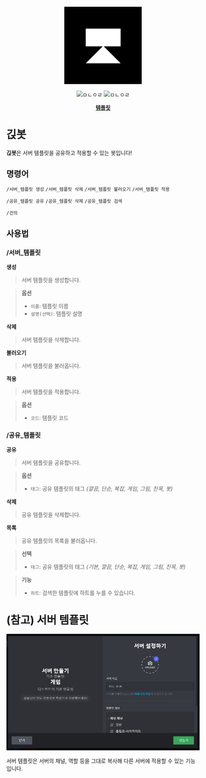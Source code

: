 <p align="center">
    <img src="images/template.png" width="40%" height="30%" title="템플릿" alt="ㅁㄴㅇㄹ">
</p>

<p align="center">
    <img src="https://api.koreanbots.dev/widget/bots/servers/878586364763967519.svg" title="서버 수" alt="ㅁㄴㅇㄹ">
    <img src="https://api.koreanbots.dev/widget/bots/votes/878586364763967519.svg" title="하트 수" alt="ㅁㄴㅇㄹ">
</p>

<p align="center">
    <a href="https://c11.kr/discordbot_template" target="_blank" title="초대하기">
        <b>템플릿</b>
    </a>
</p>


# 긵봇

**긵봇**은 서버 템플릿을 공유하고 적용할 수 있는 봇입니다!


## 명령어

`/서버_템플릿 생성` `/서버_템플릿 삭제` `/서버_템플릿 불러오기` `/서버_템플릿 적용`

`/공유_템플릿 공유` `/공유_템플릿 삭제` `/공유_템플릿 검색`

`/건의`


## 사용법

### /서버_템플릿


**생성**

> 서버 템플릿을 생성합니다.

> **옵션**
> - `이름`: 템플릿 이름
> - `설명(선택)`: 템플릿 설명


**삭제**

> 서버 템플릿을 삭제합니다.


**불러오기**

> 서버 템플릿을 불러옵니다.


**적용**

> 서버 템플릿을 적용합니다.

> **옵션**
> - `코드`: 템플릿 코드


### /공유_템플릿


**공유**

> 서버 템플릿을 공유합니다.

> **옵션**
> - `태그`: 공유 템플릿의 태그 _(깔끔, 단순, 복잡, 게임, 그림, 친목, 봇)_


**삭제**

> 공유 템플릿을 삭제합니다.


**목록**

> 공유 템플릿의 목록을 불러옵니다.

> **선택**
> - `태그`: 공유 템플릿의 태그 _(기본, 깔끔, 단순, 복잡, 게임, 그림, 친목, 봇)_

> **기능**
> - `하트`: 검색한 템플릿에 하트를 누를 수 있습니다.



# (참고) 서버 템플릿

![2](images/2.PNG)

서버 템플릿은 서버의 채널, 역할 등을 그대로 복사해 다른 서버에 적용할 수 있는 기능입니다.


